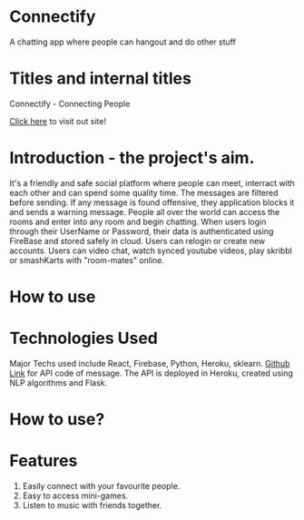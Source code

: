 # Connectify 
A chatting app where people can hangout and do other stuff

# Titles and internal titles
Connectify - Connecting People

[Click here](https://connectifyapp.netlify.app/) to visit out site!



# Introduction - the project's aim.
It's a friendly and safe social platform where people can meet, interract with each other and can spend some quality time. The messages are filtered before sending. If any message is found offensive, they application blocks it and sends a warning message. People all over the world can access the rooms and enter into any room and begin chatting. When users login through their UserName or Password, their data is authenticated using FireBase and stored safely in cloud. Users can relogin or create new accounts. Users can video chat, watch synced youtube videos, play skribbl or smashKarts with "room-mates" online.

# How to use

# Technologies Used
Major Techs used include React, Firebase, Python, Heroku, sklearn.
[Github Link](https://github.com/Pratyush-exe/Connectify-API) for API code of message. The API is deployed in Heroku, created using NLP algorithms and Flask.


# How to use?

# Features
1) Easily connect with your favourite people.
2) Easy to access mini-games.
3) Listen to music with friends together.
